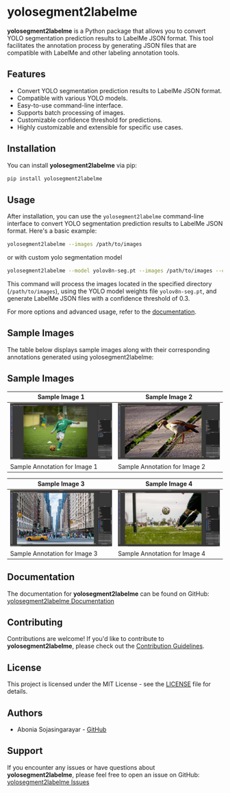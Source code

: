 # yolosegment2labelme

**yolosegment2labelme** is a Python package that allows you to convert YOLO segmentation prediction results to LabelMe JSON format. This tool facilitates the annotation process by generating JSON files that are compatible with LabelMe and other labeling annotation tools.

## Features

- Convert YOLO segmentation prediction results to LabelMe JSON format.
- Compatible with various YOLO models.
- Easy-to-use command-line interface.
- Supports batch processing of images.
- Customizable confidence threshold for predictions.
- Highly customizable and extensible for specific use cases.

## Installation

You can install **yolosegment2labelme** via pip:

```bash
pip install yolosegment2labelme
```

## Usage

After installation, you can use the `yolosegment2labelme` command-line interface to convert YOLO segmentation prediction results to LabelMe JSON format. Here's a basic example:

```bash
yolosegment2labelme --images /path/to/images
```

or with custom yolo segmentation model

```bash
yolosegment2labelme --model yolov8n-seg.pt --images /path/to/images --conf 0.3
```

This command will process the images located in the specified directory (`/path/to/images`), using the YOLO model weights file `yolov8n-seg.pt`, and generate LabelMe JSON files with a confidence threshold of 0.3.

For more options and advanced usage, refer to the [documentation](https://github.com/Abonia1/yolosegment2labelme).

## Sample Images
The table below displays sample images along with their corresponding annotations generated using yolosegment2labelme:

## Sample Images

| Sample Image 1                                      | Sample Image 2                                      |
|-----------------------------------------------------|-----------------------------------------------------|
| ![Sample Image 1](images/labelme_test/sample1.png)      | ![Sample Image 2](images/labelme_test/sample2.png)      |
| Sample Annotation for Image 1                      | Sample Annotation for Image 2                      |

| Sample Image 3                                      | Sample Image 4                                      |
|-----------------------------------------------------|-----------------------------------------------------|
| ![Sample Image 3](images/labelme_test/sample3.png)      | ![Sample Image 4](images/labelme_test/sample4.png)      |
| Sample Annotation for Image 3                      | Sample Annotation for Image 4                      |


## Documentation

The documentation for **yolosegment2labelme** can be found on GitHub: [yolosegment2labelme Documentation](https://github.com/Abonia1/yolosegment2labelme)

## Contributing

Contributions are welcome! If you'd like to contribute to **yolosegment2labelme**, please check out the [Contribution Guidelines](CONTRIBUTING.md).

## License

This project is licensed under the MIT License - see the [LICENSE](LICENSE) file for details.

## Authors

- Abonia Sojasingarayar - [GitHub](https://github.com/Abonia1)

## Support

If you encounter any issues or have questions about **yolosegment2labelme**, please feel free to open an issue on GitHub: [yolosegment2labelme Issues](https://github.com/Abonia1/yolosegment2labelme/issues)